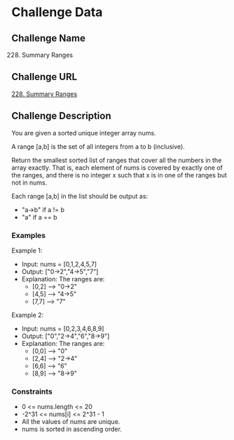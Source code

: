 # Challenge Data

## Challenge Name 
228. Summary Ranges

## Challenge URL 
[228. Summary Ranges](https://leetcode.com/problems/summary-ranges/description/)

## Challenge Description 
You are given a sorted unique integer array nums.

A range [a,b] is the set of all integers from a to b (inclusive).

Return the smallest sorted list of ranges that cover all the numbers in the array exactly. That is, each element of nums is covered by exactly one of the ranges, and there is no integer x such that x is in one of the ranges but not in nums.

Each range [a,b] in the list should be output as:

- "a->b" if a != b
- "a" if a == b

### Examples

Example 1:
- Input: nums = [0,1,2,4,5,7]
- Output: ["0->2","4->5","7"]
- Explanation: The ranges are:
  - [0,2] --> "0->2"
  - [4,5] --> "4->5"
  - [7,7] --> "7"

Example 2:
- Input: nums = [0,2,3,4,6,8,9]
- Output: ["0","2->4","6","8->9"]
- Explanation: The ranges are:
  - [0,0] --> "0"
  - [2,4] --> "2->4"
  - [6,6] --> "6"
  - [8,9] --> "8->9"

### Constraints
- 0 <= nums.length <= 20
- -2^31 <= nums[i] <= 2^31 - 1
- All the values of nums are unique.
- nums is sorted in ascending order.
